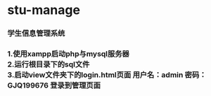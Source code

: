 # stu-manage
<h3>学生信息管理系统<h3>
1.使用xampp启动php与mysql服务器 <br>
2.运行根目录下的sql文件 <br>
3.启动view文件夹下的login.html页面 用户名：admin   密码：GJQ199676 登录到管理页面
